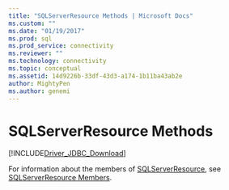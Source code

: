 ```yaml
---
title: "SQLServerResource Methods | Microsoft Docs"
ms.custom: ""
ms.date: "01/19/2017"
ms.prod: sql
ms.prod_service: connectivity
ms.reviewer: ""
ms.technology: connectivity
ms.topic: conceptual
ms.assetid: 14d9226b-33df-43d3-a174-1b11ba43ab2e
author: MightyPen
ms.author: genemi
---
```

# SQLServerResource Methods
[!INCLUDE[Driver_JDBC_Download](../../../includes/driver_jdbc_download.md)]

  For information about the members of [SQLServerResource](../../../connect/jdbc/reference/sqlserverresource-class.md), see [SQLServerResource Members](../../../connect/jdbc/reference/sqlserverresource-members.md).  
  
  
